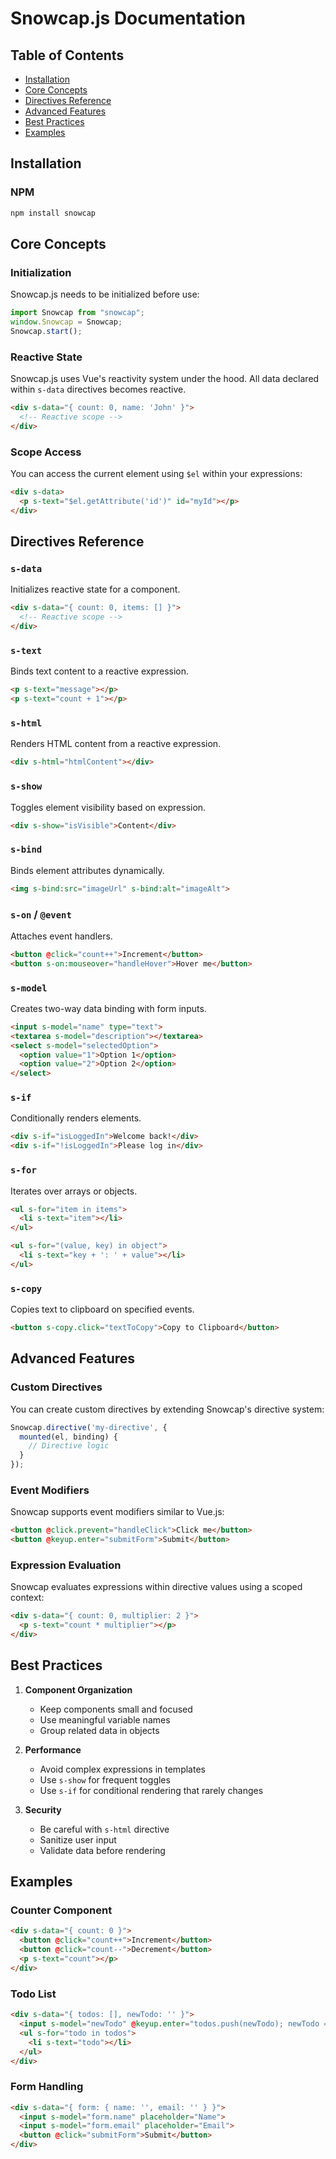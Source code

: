 # Snowcap.js Documentation

## Table of Contents
- [Installation](#installation)
- [Core Concepts](#core-concepts)
- [Directives Reference](#directives-reference)
- [Advanced Features](#advanced-features)
- [Best Practices](#best-practices)
- [Examples](#examples)

## Installation

### NPM
```bash
npm install snowcap
```

## Core Concepts

### Initialization
Snowcap.js needs to be initialized before use:

```javascript
import Snowcap from "snowcap";
window.Snowcap = Snowcap;
Snowcap.start();
```

### Reactive State
Snowcap.js uses Vue's reactivity system under the hood. All data declared within `s-data` directives becomes reactive.

```html
<div s-data="{ count: 0, name: 'John' }">
  <!-- Reactive scope -->
</div>
```

### Scope Access
You can access the current element using `$el` within your expressions:

```html
<div s-data>
  <p s-text="$el.getAttribute('id')" id="myId"></p>
</div>
```

## Directives Reference

### `s-data`
Initializes reactive state for a component.

```html
<div s-data="{ count: 0, items: [] }">
  <!-- Reactive scope -->
</div>
```

### `s-text`
Binds text content to a reactive expression.

```html
<p s-text="message"></p>
<p s-text="count + 1"></p>
```

### `s-html`
Renders HTML content from a reactive expression.

```html
<div s-html="htmlContent"></div>
```

### `s-show`
Toggles element visibility based on expression.

```html
<div s-show="isVisible">Content</div>
```

### `s-bind`
Binds element attributes dynamically.

```html
<img s-bind:src="imageUrl" s-bind:alt="imageAlt">
```

### `s-on` / `@event`
Attaches event handlers.

```html
<button @click="count++">Increment</button>
<button s-on:mouseover="handleHover">Hover me</button>
```

### `s-model`
Creates two-way data binding with form inputs.

```html
<input s-model="name" type="text">
<textarea s-model="description"></textarea>
<select s-model="selectedOption">
  <option value="1">Option 1</option>
  <option value="2">Option 2</option>
</select>
```

### `s-if`
Conditionally renders elements.

```html
<div s-if="isLoggedIn">Welcome back!</div>
<div s-if="!isLoggedIn">Please log in</div>
```

### `s-for`
Iterates over arrays or objects.

```html
<ul s-for="item in items">
  <li s-text="item"></li>
</ul>

<ul s-for="(value, key) in object">
  <li s-text="key + ': ' + value"></li>
</ul>
```

### `s-copy`
Copies text to clipboard on specified events.

```html
<button s-copy.click="textToCopy">Copy to Clipboard</button>
```

## Advanced Features

### Custom Directives
You can create custom directives by extending Snowcap's directive system:

```javascript
Snowcap.directive('my-directive', {
  mounted(el, binding) {
    // Directive logic
  }
});
```

### Event Modifiers
Snowcap supports event modifiers similar to Vue.js:

```html
<button @click.prevent="handleClick">Click me</button>
<button @keyup.enter="submitForm">Submit</button>
```

### Expression Evaluation
Snowcap evaluates expressions within directive values using a scoped context:

```html
<div s-data="{ count: 0, multiplier: 2 }">
  <p s-text="count * multiplier"></p>
</div>
```

## Best Practices

1. **Component Organization**
   - Keep components small and focused
   - Use meaningful variable names
   - Group related data in objects

2. **Performance**
   - Avoid complex expressions in templates
   - Use `s-show` for frequent toggles
   - Use `s-if` for conditional rendering that rarely changes

3. **Security**
   - Be careful with `s-html` directive
   - Sanitize user input
   - Validate data before rendering

## Examples

### Counter Component
```html
<div s-data="{ count: 0 }">
  <button @click="count++">Increment</button>
  <button @click="count--">Decrement</button>
  <p s-text="count"></p>
</div>
```

### Todo List
```html
<div s-data="{ todos: [], newTodo: '' }">
  <input s-model="newTodo" @keyup.enter="todos.push(newTodo); newTodo = ''">
  <ul s-for="todo in todos">
    <li s-text="todo"></li>
  </ul>
</div>
```

### Form Handling
```html
<div s-data="{ form: { name: '', email: '' } }">
  <input s-model="form.name" placeholder="Name">
  <input s-model="form.email" placeholder="Email">
  <button @click="submitForm">Submit</button>
</div>
``` 
